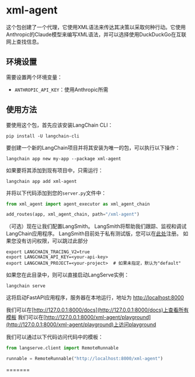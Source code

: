 # xml-agent

这个包创建了一个代理，它使用XML语法来传达其决策以采取何种行动。它使用Anthropic的Claude模型来编写XML语法，并可以选择使用DuckDuckGo在互联网上查找信息。

## 环境设置

需要设置两个环境变量：

- `ANTHROPIC_API_KEY`：使用Anthropic所需

## 使用方法

要使用这个包，首先应该安装LangChain CLI：

```shell
pip install -U langchain-cli
```

要创建一个新的LangChain项目并将其安装为唯一的包，可以执行以下操作：

```shell
langchain app new my-app --package xml-agent
```

如果要将其添加到现有项目中，只需运行：

```shell
langchain app add xml-agent
```

并将以下代码添加到您的`server.py`文件中：
```python
from xml_agent import agent_executor as xml_agent_chain

add_routes(app, xml_agent_chain, path="/xml-agent")
```

（可选）现在让我们配置LangSmith。
LangSmith将帮助我们跟踪、监视和调试LangChain应用程序。
LangSmith目前处于私有测试版，您可以在[此处](https://smith.langchain.com/)注册。
如果您没有访问权限，可以跳过此部分


```shell
export LANGCHAIN_TRACING_V2=true
export LANGCHAIN_API_KEY=<your-api-key>
export LANGCHAIN_PROJECT=<your-project>  # 如果未指定，默认为"default"
```

如果您在此目录中，则可以直接启动LangServe实例：

```shell
langchain serve
```

这将启动FastAPI应用程序，服务器在本地运行，地址为
[http://localhost:8000](http://localhost:8000)

我们可以在[http://127.0.0.1:8000/docs](http://127.0.0.1:8000/docs)上查看所有模板
我们可以在[http://127.0.0.1:8000/xml-agent/playground](http://127.0.0.1:8000/xml-agent/playground)上访问playground

我们可以通过以下代码访问代码中的模板：

```python
from langserve.client import RemoteRunnable

runnable = RemoteRunnable("http://localhost:8000/xml-agent")
```
=======